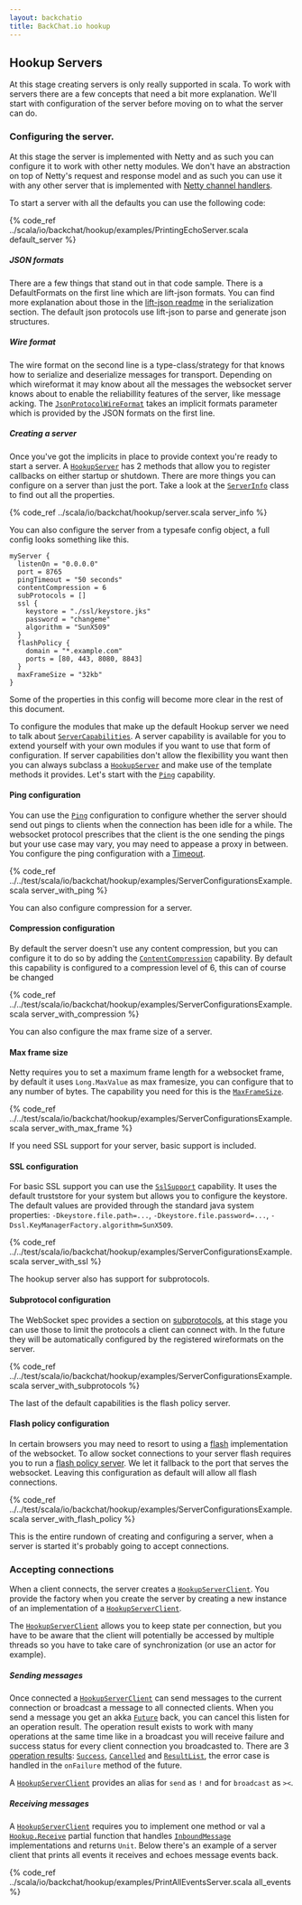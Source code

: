 ```yaml
---
layout: backchatio
title: BackChat.io hookup
---
```

## Hookup Servers

At this stage creating servers is only really supported in scala.  To work with servers there are a few concepts that need a bit more explanation.  We'll start with configuration of the server before moving on to what the server can do.

### Configuring the server.
At this stage the server is implemented with Netty and as such you can configure it to work with other netty modules.
We don't have an abstraction on top of Netty's request and response model and as such you can use it with any other server that is implemented with [Netty channel handlers](http://netty.io/docs/stable/api/org/jboss/netty/channel/SimpleChannelHandler.html).

To start a server with all the defaults you can use the following code: 

{% code_ref ../scala/io/backchat/hookup/examples/PrintingEchoServer.scala default_server %}

##### JSON formats
There are a few things that stand out in that code sample. There is a DefaultFormats on the first line which are lift-json formats. You can find more explanation about those in the [lift-json readme](https://github.com/lift/framework/tree/master/core/json#serialization) in the serialization section. The default json protocols use lift-json to parse and generate json structures.

##### Wire format
The wire format on the second line is a type-class/strategy for that knows how to serialize and deserialize messages for transport. Depending on which wireformat it may know about all the messages the websocket server knows about to enable the reliabillity features of the server, like message acking.  The [`JsonProtocolWireFormat`](http://backchatio.github.com/hookup/scaladoc/#io.backchat.hookup.JsonProtocolWireFormat) takes an implicit formats parameter which is provided by the JSON formats on the first line.

##### Creating a server
Once you've got the implicits in place to provide context you're ready to start a server. A [`HookupServer`](http://backchatio.github.com/hookup/scaladoc/#io.backchat.hookup.HookupServer) has 2 methods that allow you to register callbacks on either startup or shutdown. There are more things you can configure on a server than just the port. Take a look at the [`ServerInfo`]() class to find out all the properties.

{% code_ref ../scala/io/backchat/hookup/server.scala server_info %}

You can also configure the server from a typesafe config object, a full config looks something like this.

```
myServer {
  listenOn = "0.0.0.0"
  port = 8765
  pingTimeout = "50 seconds"
  contentCompression = 6
  subProtocols = []
  ssl {
    keystore = "./ssl/keystore.jks"
    password = "changeme"
    algorithm = "SunX509"
  }
  flashPolicy {
    domain = "*.example.com"
    ports = [80, 443, 8080, 8843]
  }
  maxFrameSize = "32kb"
}
```

Some of the properties in this config will become more clear in the rest of this document.

To configure the modules that make up the default Hookup server we need to talk about [`ServerCapabilities`](http://backchatio.github.com/hookup/scaladoc/#io.backchat.hookup.ServerCapability). A server capability is available for you to extend yourself with your own modules if you want to use that form of configuration. If server capabilities don't allow the flexibillity you want then you can always subclass a [`HookupServer`](http://backchatio.github.com/hookup/scaladoc/#io.backchat.hookup.HookupServer) and make use of the template methods it provides. Let's start with the [`Ping`](http://backchatio.github.com/hookup/scaladoc/#io.backchat.hookup.Ping) capability.

#### Ping configuration

You can use the [`Ping`](http://backchatio.github.com/hookup/scaladoc/#io.backchat.hookup.Ping) configuration to configure whether the server should send out pings to clients when the connection has been idle for a while. The websocket protocol prescribes that the client is the one sending the pings but your use case may vary, you may need to appease a proxy in between. You configure the ping configuration with a [Timeout](http://doc.akka.io/api/akka/2.0.1/#akka.util.Timeout).

{% code_ref ../../test/scala/io/backchat/hookup/examples/ServerConfigurationsExample.scala server_with_ping %}

You can also configure compression for a server.

#### Compression configuration

By default the server doesn't use any content compression, but you can configure it to do so by adding the [`ContentCompression`](http://backchatio.github.com/hookup/scaladoc/#io.backchat.hookup.ContentCompression) capability. By default this capability is configured to a compression level of 6, this can of course be changed

{% code_ref ../../test/scala/io/backchat/hookup/examples/ServerConfigurationsExample.scala server_with_compression %}

You can also configure the max frame size of a server.

#### Max frame size

Netty requires you to set a maximum frame length for a websocket frame, by default it uses `Long.MaxValue` as max framesize, you can configure that to any number of bytes. The capability you need for this is the [`MaxFrameSize`](http://backchatio.github.com/hookup/scaladoc/#io.backchat.hookup.MaxFrameSize).

{% code_ref ../../test/scala/io/backchat/hookup/examples/ServerConfigurationsExample.scala server_with_max_frame %}

If you need SSL support for your server, basic support is included.

#### SSL configuration

For basic SSL support you can use the [`SslSupport`](http://backchatio.github.com/hookup/scaladoc/#io.backchat.hookup.SslSupport) capability. It uses the default truststore for your system but allows you to configure the keystore. The  default values are provided through the standard java system properties: `-Dkeystore.file.path=...`, `-Dkeystore.file.password=...`, `-Dssl.KeyManagerFactory.algorithm=SunX509`.

{% code_ref ../../test/scala/io/backchat/hookup/examples/ServerConfigurationsExample.scala server_with_ssl %}

The hookup server also has support for subprotocols.

#### Subprotocol configuration

The WebSocket spec provides a section on [subprotocols](http://tools.ietf.org/html/rfc6455#section-1.9), at this stage you can use those to limit the protocols a client can connect with. In the future they will be automatically configured by the registered wireformats on the server.

{% code_ref ../../test/scala/io/backchat/hookup/examples/ServerConfigurationsExample.scala server_with_subprotocols %}

The last of the default capabilities is the flash policy server.

#### Flash policy configuration

In certain browsers you may need to resort to using a [flash](https://github.com/gimite/web-socket-js) implementation of the websocket. To allow socket connections to your server flash requires you to run a [flash policy server](http://www.adobe.com/devnet/flashplayer/articles/socket_policy_files.html). We let it fallback to the port that serves the websocket. 
Leaving this configuration as default will allow all flash connections.

{% code_ref ../../test/scala/io/backchat/hookup/examples/ServerConfigurationsExample.scala server_with_flash_policy %}

This is the entire rundown of creating and configuring a server, when a server is started it's probably going to accept connections.

### Accepting connections

When a client connects, the server creates a [`HookupServerClient`](http://backchatio.github.com/hookup/scaladoc/#io.backchat.hookup.HookupServer$$HookupServerClient). You provide the factory when you create the server by creating a new instance of an implementation of a [`HookupServerClient`](http://backchatio.github.com/hookup/scaladoc/#io.backchat.hookup.HookupServer$$HookupServerClient). 

The [`HookupServerClient`](http://backchatio.github.com/hookup/scaladoc/#io.backchat.hookup.HookupServer$$HookupServerClient) allows you to keep state per connection, but you have to be aware that the client will potentially be accessed by multiple threads so you have to take care of synchronization (or use an actor for example).

##### Sending messages

Once connected a [`HookupServerClient`](http://backchatio.github.com/hookup/scaladoc/#io.backchat.hookup.HookupServer$$HookupServerClient) can send messages to the current connection or broadcast a message to all connected clients.
When you send a message you get an akka [`Future`](http://doc.akka.io/docs/akka/2.0.1/scala/futures.html) back, you can cancel this listen for an operation result. The operation result exists to work with many operations at the same time like in a broadcast you will receive failure and success status for every client connection you broadcasted to. There are 3 [operation results](http://backchatio.github.com/hookup/scaladoc/#io.backchat.hookup.OperationResult): [`Success`](http://backchatio.github.com/hookup/scaladoc/#io.backchat.hookup.Success$), [`Cancelled`](http://backchatio.github.com/hookup/scaladoc/#io.backchat.hookup.Cancelled$) and [`ResultList`](http://backchatio.github.com/hookup/scaladoc/#io.backchat.hookup.ResultList), the error case is handled in the `onFailure` method of the future.

A [`HookupServerClient`](http://backchatio.github.com/hookup/scaladoc/#io.backchat.hookup.HookupServer$$HookupServerClient) provides an alias for `send` as `!` and for `broadcast` as `><`.

##### Receiving messages

A [`HookupServerClient`](http://backchatio.github.com/hookup/scaladoc/#io.backchat.hookup.HookupServer$$HookupServerClient) requires you to implement one method or val a [`Hookup.Receive`](http://backchatio.github.com/hookup/scaladoc/#io.backchat.hookup.HookupClient$) partial function that handles [`InboundMessage`](http://backchatio.github.com/hookup/scaladoc/#io.backchat.hookup.InboundMessage) implementations and returns `Unit`. Below there's an example of a server client that prints all events it receives and echoes message events back.

{% code_ref ../scala/io/backchat/hookup/examples/PrintAllEventsServer.scala all_events %}

